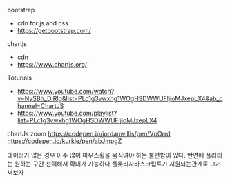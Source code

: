 bootstrap
- cdn for js and css
- https://getbootstrap.com/  

chartjs
- cdn
- https://www.chartjs.org/

Toturials
- https://www.youtube.com/watch?v=NySBh_DIRlg&list=PLc1g3vwxhg1WOgHSDWWUFljioMJxepLX4&ab_channel=ChartJS
- https://www.youtube.com/playlist?list=PLc1g3vwxhg1WOgHSDWWUFljioMJxepLX4


chartJs
zoom 
https://codepen.io/jordanwillis/pen/VpOrrd
https://codepen.io/kurkle/pen/abJmpgZ

데이터가 많은 경우 아주 많이 마우스휠을 움직여야 하는 불편함이 있다.
반면에 플러티는 원하는 구간 선택해서 확대가 가능하다
플롯리자바스크립트가 지원되는관계로 그거써보자
